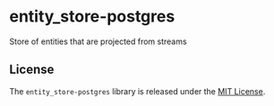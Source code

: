 # entity_store-postgres

Store of entities that are projected from streams

## License

The `entity_store-postgres` library is released under the [MIT License](https://github.com/eventide-project/entity_store-postgres/blob/master/MIT-License.txt).
